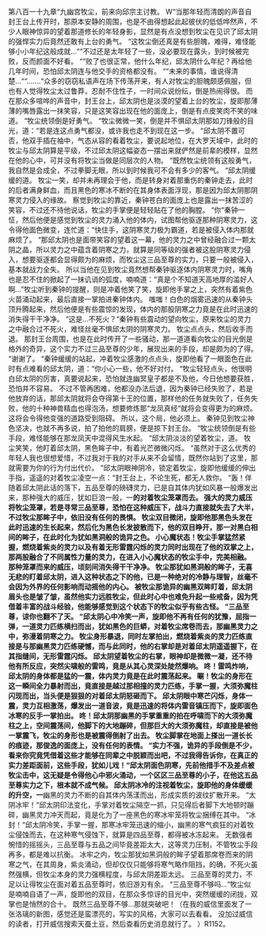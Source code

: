 第八百一十九章“九幽宫牧尘，前来向邱宗主讨教。
W“当那年轻而清朗的声音自封王台上传开时，那原本安静的周围，也是不由得想起此起彼伏的低低哗然声，不少人眼神惊异的望着那道修长的年轻身影，显然是有点没想到牧尘在见识了邱太阴的强悍实力后竟然还敢有上台的勇气。
“这牧尘倒还真是有些胆魄，难得，难怪能够小小年纪这般成就…““不过还是太年轻了一些，没必要现在露头，到时候被完败，反而颜面不好看。
““败了也很正常，他什么年纪，邱太阴什么年纪？再给他几年时间，恐怕邱太阴连与他交手的资格都没有。
““未来的事情，谁说得清楚…““.......“众多的窃窃私语声在场下传荡开来，有人对牧尘的胆魄颇感佩服，但也有人觉得牧尘太过鲁莽，忍耐不住性子，一时间众说纷纭，倒是热闹得很。
而在那众多喧哗的声音中，封王台上，邱太阴也是淡漠的望着上台的牧尘，旋即那薄薄的嘴唇露出一抹笑容，只是这笑容出现在他的面庞上，倒是有点皮笑肉不笑的味道。
“牧尘统领倒是好勇气。
“牧尘微微一笑，倒是并不惧邱太阴那如刀锋般的目光，道：“若是连这点勇气都没，或许我也走不到现在这一步。
“邱太阴不置可否，他双手插在袖中，气态从容的看着牧尘，要说起地位，在大罗天域中，此时的牧尘与邱太阴算是平级，不过邱太阴这幅姿态一摆出来就俨然是前辈的模样，显然在他的心中，可并没有将牧尘当做是同层次的人物。
“既然牧尘统领有这般勇气，我自然是会成全，不过拳脚无眼，所以到时候我可不会有多少的客气。
“邱太阴缓缓的道。
牧尘一笑，却并未再理会于他，而是转身对着那重伤的秦钟走去，此时的后者满身鲜血，而且黑色的寒冰不断的在其身体表面浮现，那是因为邱太阴那阴寒灵力侵入的缘故。
察觉到牧尘的靠近，秦钟苍白的面庞上也是露出一抹苦涩的笑容，不过还不待他说话，牧尘的手掌便是轻轻贴在了他的胸膛。
“你“秦钟一怔，然后他便是感觉到牧尘的灵力涌入他的体内，试图帮他驱逐那种阴寒灵力，这令得他面色微变，连忙道：“快住手，这阴寒灵力极为霸道，若是被侵入体内那就麻烦了。
“那邱太阴也是面带笑容的望着这一幕，他的灵力之中曾经融合过一颗太阴之晶，所以灵力之中蕴含着阴寒之力，就算是同等级的强者被这股阴寒灵力侵入，想要驱逐都会显得颇为的麻烦，而牧尘这三品至尊的实力，只要一般被侵入，基本就战力全失。
所以当他在见到牧尘竟然想帮秦钟驱逐体内阴寒灵力时，嘴角也是忍不住的掀起了一抹讥诮的弧度，喃喃道：“真是个不知道天高地厚的滥好人啊…”牧尘听到秦钟的提醒，则是冲着他笑了笑，旋即他手掌之上，突然有着紫色火苗涌动起来，最后直接一掌拍进秦钟体内。
嗤嗤！白色的烟雾迅速的从秦钟头顶升腾起来，然后他便是有些震惊的发现，体内的那股阴寒之力竟是在此时迅速的消失得干干净净。
“这是…不死火？“秦钟有些震动的望向牧尘，原来牧尘的灵力之中融合过不死火，难怪丝毫不惧邱太阴的阴寒灵力。
牧尘点点头，然后收手而退。
那封王台周围，也是在此时传开了一些骚动，那一道道看向牧尘的目光倒是格外的奇异，这个实力不过三品至尊的少年，展现出来的手段，却是颇为的了得。
“谢谢了。
“秦钟缓缓的站起，冲着牧尘感激的点点头，旋即他看了一眼面色在此时有点难看的邱太阴，道：“你小心一些，他不好对付。
“牧尘轻轻点头，他很明白邱太阴的厉害，真要说起来，恐怕就连幽冥皇子都是不及他，今日他想要获胜，恐怕并不容易。
不过不管再困难，他都没办法后退，因为秦钟已经失败了，若是他放弃的话，那邱太阴就将会夺得第十王的位置，那样他的任务就失败了，任务失败，他的十种神兽精血也得泡汤，想要修炼那“龙凤真经“就将会变得更为的麻烦。
这将会令得他变强的道路受到阻碍。
所以，这个局，他必须上。
秦钟见到牧尘神色坚决，也就不再多说，拍了拍他的肩膀，便是掠下封王台。
“牧尘统领倒是有些手段，难怪能够在那龙凤天中混得风生水起。
“邱太阴淡淡的望着牧尘，道。
牧尘笑笑，他盯着邱太阴，黑色眸子中，有着光芒微微闪烁。
“虽然对于这么优秀的年轻人我也很想爱惜，不过我对于我的对手从来不会留情，既然你站到了这里，那就需要为你的行为付出代价。
“邱太阴眼神阴冷，锁定着牧尘，旋即他缓缓的伸出手指，遥遥的对着牧尘凌空一点：“封王台上，不论生死，都无人救你。
“轰！伴随着邱太阴此话的落下，五品至尊的磅礴灵力，已是自其体内犹如风暴一般爆发出来，那种强大的威压，犹如巨浪一般，一**的对着牧尘笼罩而去。
强大的灵力威压将牧尘笼罩，若是寻常三品至尊，恐怕在这种威压下，战斗力直接就失去了大半，不过牧尘那眸子中，依旧没有任何的畏惧。
牧尘双目微闭，旋即他那黑色头发在此时迅速的生长起来，然后化为黑色长发披散而下，他的双目睁开，那一对黑白相间的眸子，在此时化为犹如黑洞般的诡异之色。
小心魔状态！牧尘手掌猛然紧握，燃烧着紫炎的灵力以及有着无形雷霆闪烁的灵力同时出现在了他的双掌之上，那两股融合了不同属性力量的灵力，在进入小心魔状态的牧尘手中，完美相融。
那种笼罩而来的威压，顷刻间消失得干干净净。
牧尘那犹如黑洞般的眸子，无喜无悲的盯着邱太阴，进入这种状态之下的他，已是一种绝对的冷静与理智，丝毫不会因为外界的任何影响而动摇他的内心。
被牧尘那诡异的幽黑双眸盯着，邱太阴眉头也是皱了皱，虽然他实力远胜牧尘，但此时心中也难免升起一些戒备，因为凭借着丰富的战斗经验，他能够感觉到这个状态下的牧尘似乎有些古怪。
“三品至尊，谅你也翻不了天。
“邱太阴心中冷笑一声，旋即他不再有任何的犹豫，屈指一弹，一道灵力匹练横扫而出，犹如黑色的巨蟒，对着牧尘席卷而去，那幽黑灵力之中，弥漫着阴寒之力。
牧尘身形暴退，同时左掌拍出，燃烧着紫炎的灵力匹练直接是与那幽黑灵力匹练硬憾，而与此同时，他的右掌却是对着邱太阴遥遥握下，在其指缝间，无形雷霆闪烁。
邱太阴望着牧尘的右掌，眼神却是微微一凝，还不待他有所反应，突然尖啸般的雷鸣，竟是从其心灵深处陡然爆响。
咚！雷鸣炸响，邱太阴的身体都是猛的一震，体内灵力竟是在此时震荡起来。
唰！牧尘的身形在这一瞬间全力暴射而出，竟直接是越过那相撞的灵力匹练，手掌一握，大须弥魔柱闪现而出，当头便是狠狠的对着邱太阴怒砸而下。
邱太阴眼中寒芒闪烁，身体一震，灵力互相激荡，爆发出一道音波，竟是迅速的将体内雷音镇压而下，旋即面色冰寒的反手一掌拍出。
咚！邱太阴那幽黑的手掌重重的拍在呼啸而下的大须弥魔柱之上，空间震荡间，他脚下的大地蹦碎，但那巨大的大须弥魔柱，却直接是被他一掌震飞，牧尘的身形也是被震得倒射了出去。
牧尘脚掌在地面上搽出一道长长的痕迹，那俊逸的面庞上，没有任何的表情。
“实力不强，诡异的手段倒是不少，看来你究竟凭借着这些才能够在同辈之中脱颖而出吧，不过我得告诉你，在真正的实力差距面前，这些手段，犹如儿戏！“邱太阴面色阴寒，先前他措手不及差点被牧尘击中，这无疑是令得他心中邪火涌动，一个区区三品至尊的小子，在他这五品至尊实力之下，根本就不成气候。
邱太阴冰冷的注视着牧尘，旋即他的身体缓缓的升空，一**幽黑的灵力不断的自其体内荡漾而出，形成实质的波纹扩散开来。
“太阴冰牢！“邱太阴印法变化，手掌对着牧尘隔空一抓，只见得后者脚下大地顿时蹦碎，幽黑灵力冲天而起，竟是化为了一座黑色的寒冰牢笼将牧尘捆缚在其中。
“冰封！“邱太阴冷笑，手掌一握，那寒冰牢笼迅速的缩小，幽黑的寒气疯狂的对着牧尘侵蚀而去，在这种寒气侵蚀下，就算是四品至尊，都得被冰冻起来。
无数强者惋惜的摇摇头，三品至尊与五品之间毕竟差距太大，这等灵力压制，不管牧尘手段再多，都是难以抗衡。
冰牢之内，牧尘那犹如黑洞般的眸子望着那席卷而来的阴寒之气，在其周身，紫炎涌动，但却仅仅只能够将寒气略作阻挡，的确，不死火虽然强横，但牧尘本身的灵力强横程度，与邱太阴差距太远。
三品至尊的灵力，不足以让得牧尘在面对着五品至尊时，依旧游刃有余。
“三品至尊不够吗…“牧尘似是喃喃自语了一声，旋即他的双目，在那众多惊讶的目光中，突然缓缓的闭拢，双掌也是悄然的合十。
既然三品至尊不够…那就突破吧！（在我的威信里面发了一张洛璃的新图，感觉还是蛮漂亮的，写实的风格，大家可以去看看。
没加过威信的读者，打开威信搜索天蚕土豆，然后查看历史消息就行了。
）R1152。
